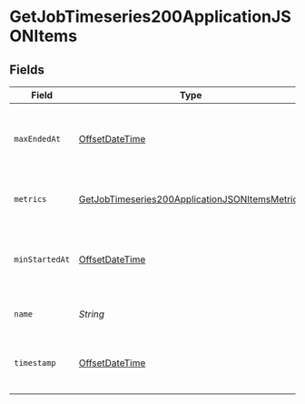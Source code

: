 # GetJobTimeseries200ApplicationJSONItems


## Fields

| Field                                                                                                                       | Type                                                                                                                        | Required                                                                                                                    | Description                                                                                                                 | Example                                                                                                                     |
| --------------------------------------------------------------------------------------------------------------------------- | --------------------------------------------------------------------------------------------------------------------------- | --------------------------------------------------------------------------------------------------------------------------- | --------------------------------------------------------------------------------------------------------------------------- | --------------------------------------------------------------------------------------------------------------------------- |
| `maxEndedAt`                                                                                                                | [OffsetDateTime](https://docs.oracle.com/javase/8/docs/api/java/time/OffsetDateTime.html)                                   | :heavy_check_mark:                                                                                                          | The end time of the last execution included in the metrics.                                                                 |                                                                                                                             |
| `metrics`                                                                                                                   | [GetJobTimeseries200ApplicationJSONItemsMetrics](../../models/operations/GetJobTimeseries200ApplicationJSONItemsMetrics.md) | :heavy_check_mark:                                                                                                          | Metrics relating to a workflow's runs.                                                                                      |                                                                                                                             |
| `minStartedAt`                                                                                                              | [OffsetDateTime](https://docs.oracle.com/javase/8/docs/api/java/time/OffsetDateTime.html)                                   | :heavy_check_mark:                                                                                                          | The start time for the earliest execution included in the metrics.                                                          |                                                                                                                             |
| `name`                                                                                                                      | *String*                                                                                                                    | :heavy_check_mark:                                                                                                          | The name of the workflow.                                                                                                   | build-and-test                                                                                                              |
| `timestamp`                                                                                                                 | [OffsetDateTime](https://docs.oracle.com/javase/8/docs/api/java/time/OffsetDateTime.html)                                   | :heavy_check_mark:                                                                                                          | The start of the interval for timeseries metrics.                                                                           |                                                                                                                             |